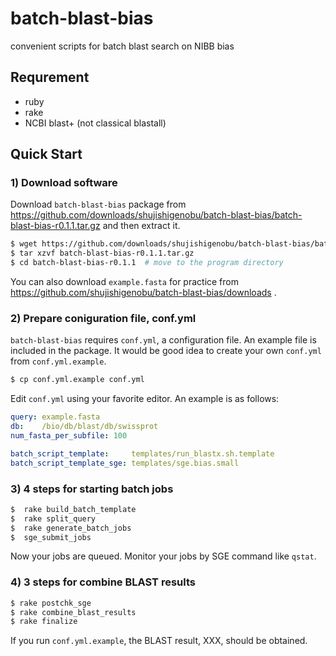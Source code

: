batch-blast-bias
================

convenient scripts for batch blast search on NIBB bias

## Requrement

*  ruby
*  rake
*  NCBI blast+ (not classical blastall)

## Quick Start

### 1) Download software

Download `batch-blast-bias` package from https://github.com/downloads/shujishigenobu/batch-blast-bias/batch-blast-bias-r0.1.1.tar.gz and then extract it.

```bash
$ wget https://github.com/downloads/shujishigenobu/batch-blast-bias/batch-blast-bias-r0.1.1.tar.gz
$ tar xzvf batch-blast-bias-r0.1.1.tar.gz
$ cd batch-blast-bias-r0.1.1  # move to the program directory
```
You can also download `example.fasta` for practice from https://github.com/shujishigenobu/batch-blast-bias/downloads .

### 2) Prepare coniguration file, conf.yml

`batch-blast-bias` requires `conf.yml`, a configuration file. An example file is included in the package. It would be good idea to create your own `conf.yml` from `conf.yml.example`.

```bash
$ cp conf.yml.example conf.yml
```

Edit `conf.yml` using your favorite editor. An example is as follows:

```yaml
query: example.fasta
db:    /bio/db/blast/db/swissprot
num_fasta_per_subfile: 100

batch_script_template:     templates/run_blastx.sh.template
batch_script_template_sge: templates/sge.bias.small
```

### 3) 4 steps for starting batch jobs

```bash
$  rake build_batch_template
$  rake split_query
$  rake generate_batch_jobs
$  sge_submit_jobs
```
Now your jobs are queued. Monitor your jobs by SGE command like `qstat`.

### 4) 3 steps for combine BLAST results

```bash
$ rake postchk_sge
$ rake combine_blast_results
$ rake finalize
```

If you run `conf.yml.example`, the BLAST result, XXX, should be obtained.


